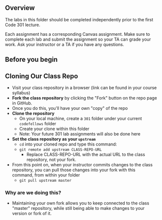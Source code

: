 ## Overview

The labs in this folder should be completed independently prior to the first Code 301 lecture.

Each assignment has a corresponding Canvas assignment. Make sure to complete each lab and submit the assignment so your TA can grade your work. Ask your instructor or a TA if you have any questions.

## Before you begin 

## Cloning Our Class Repo

- Visit your class repository in a browser (link can be found in your course syllabus)
- **Fork the class repository** by clicking the "Fork" button on the repo page in GitHub.
- Once you do this, you'll have your own "copy" of the repo
- **Clone the repository** 
  - On your local machine, create a `301` folder under your current `codefellows` folder
  - Create your clone within this folder
  - Note: Your future 301 lab assignments will also be done here
- **Set the class repository as your `upstream`**
  - `cd` into your cloned repo and type this command:
  - `git remote add upstream CLASS-REPO-URL`
    - Replace CLASS-REPO-URL with the actual URL to the class repository, not your fork.
- From this point on, when your instructor commits changes to the class repository, you can pull those changes into your fork with this command, from within your folder
  - `git pull upstream master`
  
### Why are we doing this?

- Maintaining your own fork allows you to keep connected to the class "master" repository, while still being able to make changes to your version or fork of it.
